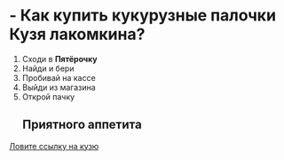 # - Как купить кукурузные палочки Кузя лакомкина?
1. Сходи в **Пятёрочку**
2. Найди и бери
3. Пробивай на кассе
4. Выйди из магазина
5. Открой пачку
   ## Приятного аппетита
[Ловите ссылку на кузю](https://5ka.ru/product/3370312/palochki-kukuruznye-kuzya-lakomkin-sladkie-g/)
 
